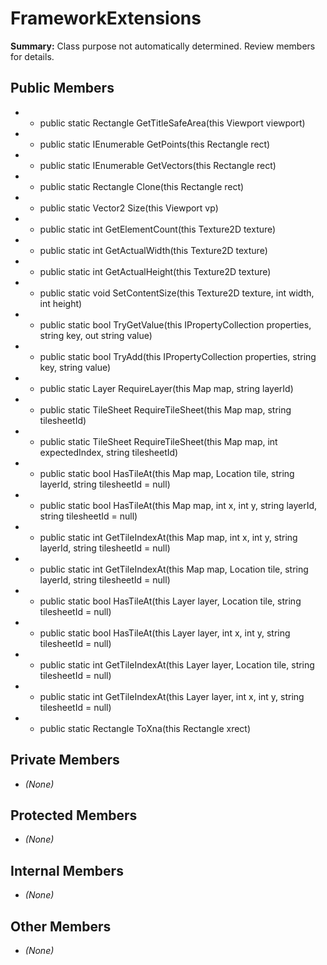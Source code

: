 # FrameworkExtensions

**Summary:** Class purpose not automatically determined. Review members for details.

## Public Members
- - public static Rectangle GetTitleSafeArea(this Viewport viewport)
- - public static IEnumerable<Point> GetPoints(this Rectangle rect)
- - public static IEnumerable<Vector2> GetVectors(this Rectangle rect)
- - public static Rectangle Clone(this Rectangle rect)
- - public static Vector2 Size(this Viewport vp)
- - public static int GetElementCount(this Texture2D texture)
- - public static int GetActualWidth(this Texture2D texture)
- - public static int GetActualHeight(this Texture2D texture)
- - public static void SetContentSize(this Texture2D texture, int width, int height)
- - public static bool TryGetValue(this IPropertyCollection properties, string key, out string value)
- - public static bool TryAdd(this IPropertyCollection properties, string key, string value)
- - public static Layer RequireLayer(this Map map, string layerId)
- - public static TileSheet RequireTileSheet(this Map map, string tilesheetId)
- - public static TileSheet RequireTileSheet(this Map map, int expectedIndex, string tilesheetId)
- - public static bool HasTileAt(this Map map, Location tile, string layerId, string tilesheetId = null)
- - public static bool HasTileAt(this Map map, int x, int y, string layerId, string tilesheetId = null)
- - public static int GetTileIndexAt(this Map map, int x, int y, string layerId, string tilesheetId = null)
- - public static int GetTileIndexAt(this Map map, Location tile, string layerId, string tilesheetId = null)
- - public static bool HasTileAt(this Layer layer, Location tile, string tilesheetId = null)
- - public static bool HasTileAt(this Layer layer, int x, int y, string tilesheetId = null)
- - public static int GetTileIndexAt(this Layer layer, Location tile, string tilesheetId = null)
- - public static int GetTileIndexAt(this Layer layer, int x, int y, string tilesheetId = null)
- - public static Rectangle ToXna(this Rectangle xrect)

## Private Members
- *(None)*

## Protected Members
- *(None)*

## Internal Members
- *(None)*

## Other Members
- *(None)*
